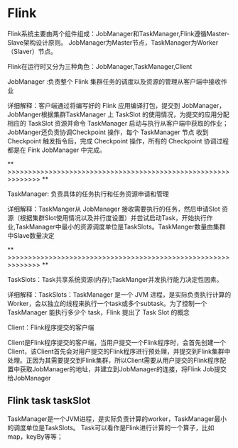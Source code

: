 # Flink
Flink系统主要由两个组件组成：JobManager和TaskManager,Flink遵循Master-Slave架构设计原则。
JobManager为Master节点，TaskManager为Worker（Slaver）节点。

Flink在运行时又分为三种角色：JobManager,TaskManager,Client

JobManager :负责整个 Flink 集群任务的调度以及资源的管理从客户端中接收作业

详细解释：客户端通过将编写好的 Flink 应用编译打包，提交到 JobManager，JobManger根据集群TaskManager 上 TaskSlot 的使用情况，为提交的应用分配相应的 TaskSlot 资源并命令 TaskManager 启动与执行从客户端中获取的作业；JobManger还负责协调Checkpoint 操作，每个 TaskManager 节点 收到 Checkpoint 触发指令后，完成 Checkpoint 操作，所有的 Checkpoint 协调过程都是在 Fink JobManager 中完成。


** >>>>>>>>>>>>>>>>>>>>>>>>>>>>>>>>>>>>>>>>>>>>>>>>>>>>>>>>>>>>>> **



TaskManager: 负责具体的任务执行和任务资源申请和管理

详细解释：TaskManger从 JobManager 接收需要执行的任务，然后申请Slot 资源（根据集群Slot使用情况以及并行度设置）并尝试启动Task，开始执行作业,TaskManager中最小的资源调度单位是TaskSlots。TaskManger数量由集群中Slave数量决定


** >>>>>>>>>>>>>>>>>>>>>>>>>>>>>>>>>>>>>>>>>>>>>>>>>>>>>>>>>>>>>> **



TaskSlots：Task共享系统资源(内存);TaskManger并发执行能力决定性因素。

详细解释：TaskSlots：TaskManager 是一个 JVM 进程，是实际负责执行计算的Worker，会以独立的线程来执行一个task或多个subtask。为了控制一个 TaskManager 能执行多少个 task，Flink 提出了 Task Slot 的概念


Client：Flink程序提交的客户端

Client是Flink程序提交的客户端，当用户提交一个Flink程序时，会首先创建一个Client，该Client首先会对用户提交的Flink程序进行预处理，并提交到Flink集群中处理。正因为其需要提交到Flink集群，所以Client需要从用户提交的Flink程序配置中获取JobManager的地址，并建立到JobManager的连接，将Flink Job提交给JobManager




## Flink task taskSlot

TaskManager是一个JVM进程，是实际负责计算的worker，TaskManager最小的调度单位是TaskSlots。
Task可以看作是Flink进行计算的一个算子，比如map，keyBy等等；

